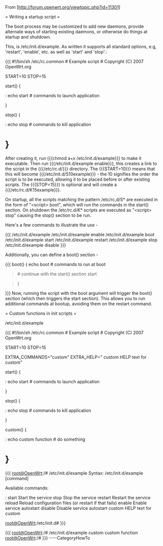 From \[<http://forum.openwrt.org/viewtopic.php?id=11301>\]

= Writing a startup script =

The boot process may be customized to add new daemons, provide alternate
ways of starting existing daemons, or otherwise do things at startup and
shutdown.

This, is /etc/init.d/example. As written it supports all standard
options, e.g, 'restart', 'enable', etc. as well as 'start' and 'stop'.:

{{{ \#!/bin/sh /etc/rc.common \# Example script \# Copyright (C) 2007
OpenWrt.org

START=10 STOP=15

start() {

:   echo start \# commands to launch application

}

stop() {

:   echo stop \# commands to kill application

}
=

After creating it, run {{{chmod a+x /etc/init.d/example}}} to make it
executable. Then run {{{/etc/init.d/example enable}}}, this creates a
link to the script in the {{{/etc/rc.d/}}} directory. The {{{START=10}}}
means that this will become {{{/etc/init.d/S10example}}} - the 10
signifies the order the script is to be executed, allowing it to be
placed before or after existing scripts. The {{{STOP=15}}} is optional
and will create a {{{/etc/rc.d/K15example}}}.

On startup, all the scripts matching the pattern /etc/rc,d/S\* are
executed in the form of "&lt;script&gt; boot", which will run the
commands in the start() section. On shutdown the /etc/rc.d/K\* scripts
are executed as "&lt;script&gt; stop" causing the stop() section to be
run.

Here's a few commands to illustrate the use -

{{{ /etc/init.d/example /etc/init.d/example enable /etc/init.d/example
boot /etc/init.d/example start /etc/init.d/example restart
/etc/init.d/example stop /etc/init.d/example disable }}}

Additionally, you can define a boot() section -

{{{ boot() { echo boot \# commands to run at boot

> \# continue with the start() section start

> }

}}} Now, running the script with the boot argument will trigger the
boot() section (which then triggers the start section). This allows you
to run additional commands at bootup, avoiding them on the restart
command.

= Custom functions in init scripts =

/etc/init.d/example

{{{ \#!/bin/sh /etc/rc.common \# Example script \# Copyright (C) 2007
OpenWrt.org

START=10 STOP=15

EXTRA\_COMMANDS="custom" EXTRA\_HELP=" custom HELP text for custom"

start() {

:   echo start \# commands to launch application

}

stop() {

:   echo stop \# commands to kill application

}

custom() {

:   echo custom function \# do something

}
=

{{{ <root@OpenWrt>:/\# /etc/init.d/example Syntax: /etc/init.d/example
\[command\]

Available commands:

:   start Start the service stop Stop the service restart Restart the
    service reload Reload configuration files (or restart if that fails)
    enable Enable service autostart disable Disable service autostart
    custom HELP text for custom

<root@OpenWrt>:/etc/init.d\# }}}

{{{ <root@OpenWrt>:/\# /etc/init.d/example custom custom function
<root@OpenWrt>:/\# }}} ----CategoryHowTo
